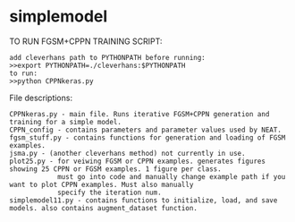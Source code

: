 # simplemodel

TO RUN FGSM+CPPN TRAINING SCRIPT:

    add cleverhans path to PYTHONPATH before running:
    >>export PYTHONPATH=./cleverhans:$PYTHONPATH
    to run:    
    >>python CPPNkeras.py
    

File descriptions:

    CPPNkeras.py - main file. Runs iterative FGSM+CPPN generation and training for a simple model.
    CPPN_config - contains parameters and parameter values used by NEAT.
    fgsm_stuff.py - contains functions for generation and loading of FGSM examples.
    jsma.py - (another cleverhans method) not currently in use.
    plot25.py - for veiwing FGSM or CPPN examples. generates figures showing 25 CPPN or FGSM examples. 1 figure per class.
                must go into code and manually change example path if you want to plot CPPN examples. Must also manually 
                specify the iteration num.
    simplemodel11.py - contains functions to initialize, load, and save models. also contains augment_dataset function.
